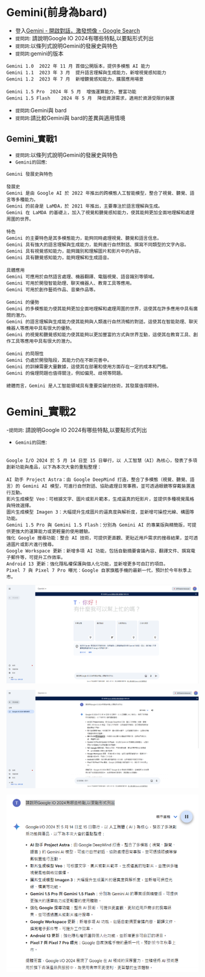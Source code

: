 # Gemini(前身為bard)
- 登入[‎Gemini - 開啟對話，激發想像 - Google Search](https://gemini.google.com/app)
- `提問詞`: 請說明Google IO 2024有哪些特點,以要點形式列出
- `提問詞`:以條列式說明Gemini的發展史與特色
- `提問詞`:gemini的版本
```
Gemini 1.0	2022 年 11 月	首個公開版本，提供多模態 AI 能力
Gemini 1.1	2023 年 3 月	提升語言理解與生成能力，新增視覺感知能力
Gemini 1.2	2023 年 7 月	新增聽覺感知能力，擴展應用場景

Gemini 1.5 Pro	2024 年 5 月	增強運算能力，豐富功能
Gemini 1.5 Flash	2024 年 5 月	降低資源需求，適用於資源受限的裝置
```
- `提問詞`:Gemini與 bard
- `提問詞`:請比較Gemini與 bard的差異與適用情境

## Gemini_實戰1
- `提問詞`:以條列式說明Gemini的發展史與特色
- `Gemini的回應`:
```
Gemini 發展史與特色

發展史
Gemini 是由 Google AI 於 2022 年推出的跨模態人工智能模型，整合了視覺、聽覺、語言等多種能力。
Gemini 的前身是 LaMDA，於 2021 年推出，主要專注於語言理解與生成。
Gemini 在 LaMDA 的基礎上，加入了視覺和聽覺感知能力，使其能夠更加全面地理解和處理周圍的世界。

特色
Gemini 的主要特色是其多模態能力，能夠同時處理視覺、聽覺和語言信息。
Gemini 具有強大的語言理解與生成能力，能夠進行自然對話、撰寫不同類型的文字內容。
Gemini 具有視覺感知能力，能夠識別和理解圖片和影片中的內容。
Gemini 具有聽覺感知能力，能夠理解和生成語音。

具體應用
Gemini 可應用於自然語言處理、機器翻譯、電腦視覺、語音識別等領域。
Gemini 可用於開發智能助理、聊天機器人、教育工具等應用。
Gemini 可用於創作藝術作品、音樂作品等。

Gemini 的優勢
Gemini 的多模態能力使其能夠更加全面地理解和處理周圍的世界，這使其在許多應用中具有廣闊的潛力。
Gemini 的語言理解與生成能力使其能夠與人類進行自然流暢的對話，這使其在智能助理、聊天機器人等應用中具有很大的優勢。
Gemini 的視覺和聽覺感知能力使其能夠以更加豐富的方式與世界互動，這使其在教育工具、創作工具等應用中具有很大的潛力。

Gemini 的局限性
Gemini 仍處於開發階段，其能力仍在不斷完善中。
Gemini 的訓練需要大量數據，這使其在部署和使用方面存在一定的成本和門檻。
Gemini 的倫理問題也值得關注，例如偏見、歧視等問題。

總體而言，Gemini 是人工智能領域具有重要突破的技術，其發展值得期待。
```
#  Gemini_實戰2
-`提問詞`: 請說明Google IO 2024有哪些特點,以要點形式列出
- `Gemini的回應`:
```

Google I/O 2024 於 5 月 14 日至 15 日舉行，以 人工智慧（AI）為核心，發表了多項創新功能與產品，以下為本次大會的重點整理：

AI 助手 Project Astra：由 Google DeepMind 打造，整合了多模態（視覺、聽覺、語言）的 Gemini AI 模型，可進行自然對話、協助處理日常事務，並可透過眼鏡等穿戴裝置進行互動。
影片生成模型 Veo：可根據文字、圖片或影片範本，生成逼真的短影片，並提供多種視覺風格與特效選擇。
圖片生成模型 Imagen 3：大幅提升生成圖片的逼真度與解析度，並新增可操控光線、構圖等功能。
Gemini 1.5 Pro 與 Gemini 1.5 Flash：分別為 Gemini AI 的專業版與精簡版，可提供更強大的運算能力或更輕量的使用體驗。
強化 Google 搜尋功能：整合 AI 技術，可提供更直觀、更貼近用戶需求的搜尋結果，並可透過圖片或影片進行搜尋。
Google Workspace 更新：新增多項 AI 功能，包括自動摘要會議內容、翻譯文件、撰寫電子郵件等，可提升工作效率。
Android 13 更新：強化隱私權保護與個人化功能，並新增更多可自訂的項目。
Pixel 7 與 Pixel 7 Pro 曝光：Google 自家旗艦手機的最新一代，預計於今年秋季上市。
```


![gemini_0515_1.png](./pics/gemini_0515_1.png)


![gemini_0515_2.png](./pics/gemini_0515_2.png)

![gemini_0515_3.png](./pics/gemini_0515_3.png)
